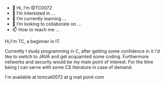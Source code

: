 - 👋 Hi, I’m @TC0072
- 👀 I’m interested in ...
- 🌱 I’m currently learning ...
- 💞️ I’m looking to collaborate on ...
- 📫 How to reach me ...

<!---
TC0072/TC0072 is a ✨ special ✨ repository because its `README.md` (this file) appears on your GitHub profile.
You can click the Preview link to take a look at your changes.
--->
Hi,I'm TC, a beginner in IT.

Currently I study programming in C, after getting some confidence in it I'd like to switch to JAVA and get acquainted some coding. Furthermore networks and security would be my main point of interest.
For the time being I can serve with some CS literature in case of demand.

I'm available at tomcat0072 at g mail point com
